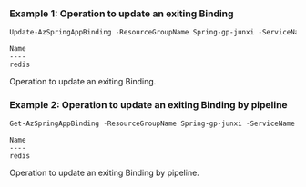 ### Example 1: Operation to update an exiting Binding
```powershell
Update-AzSpringAppBinding -ResourceGroupName Spring-gp-junxi -ServiceName Spring-service -AppName gateway -Name redis -Key myKey -BindingParameter @{ "useSsl"= "true" }
```

```output
Name  
----   
redis
```

Operation to update an exiting Binding.

### Example 2: Operation to update an exiting Binding by pipeline
```powershell
Get-AzSpringAppBinding -ResourceGroupName Spring-gp-junxi -ServiceName Spring-service -AppName gateway -Name redis | Update-AzSpringAppBinding -Key myKey -BindingParameter @{ "useSsl"= "true" }
```

```output
Name  
----   
redis
```

Operation to update an exiting Binding by pipeline.


